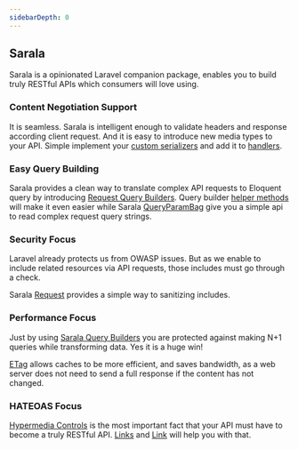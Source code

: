 ```yaml
---
sidebarDepth: 0
---
```


## Sarala

Sarala is a opinionated Laravel companion package, enables you to build truly RESTful APIs which consumers will love using. 

### Content Negotiation Support

It is seamless. Sarala is intelligent enough to validate headers and response according client request. And it is easy to introduce new media types to your API. Simple implement your [custom serializers](https://fractal.thephpleague.com/serializers/#custom-serializers) and add it to [handlers](/guide/installation.md).

### Easy Query Building

Sarala provides a clean way to translate complex API requests to Eloquent query by introducing [Request Query Builders](/guide/query-builder.md). Query builder [helper methods](/guide/include-helpers.md) will make it even easier while Sarala [QueryParamBag](/guide/query-param-bag.md) give you a simple api to read complex request query strings.

### Security Focus

Laravel already protects us from OWASP issues. But as we enable to include related resources via API requests, those includes must go through a check.

Sarala [Request](/guide/request.me) provides a simple way to sanitizing includes.

### Performance Focus

Just by using [Sarala Query Builders](/guide/query-builder.md) you are protected against making N+1 queries while transforming data. Yes it is a huge win!

[ETag]() allows caches to be more efficient, and saves bandwidth, as a web server does not need to send a full response if the content has not changed.

### HATEOAS Focus

[Hypermedia Controls](https://martinfowler.com/articles/richardsonMaturityModel.html) is the most important fact that your API must have to become a truly RESTful API. [Links](/guide/links.me) and [Link](/guide/link.me) will help you with that.   
